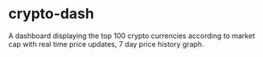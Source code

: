 # crypto-dash
A dashboard displaying the top 100 crypto currencies according to market cap with real time price updates, 7 day price history graph.
